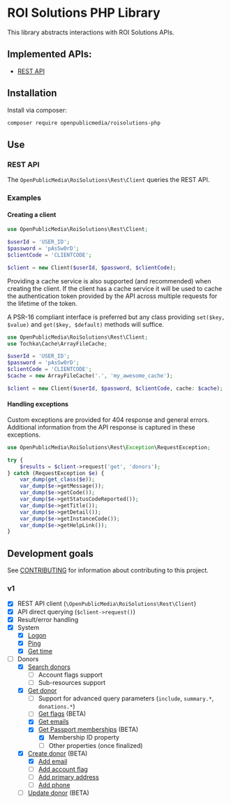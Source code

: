 # ROI Solutions PHP Library

This library abstracts interactions with ROI Solutions APIs.

## Implemented APIs:

- [REST API](https://secure2.roisolutions.net/api/help/)

## Installation

Install via composer:

```bash
composer require openpublicmedia/roisolutions-php
```

## Use

### REST API

The `OpenPublicMedia\RoiSolutions\Rest\Client` queries the REST API.

### Examples

#### Creating a client

```php
use OpenPublicMedia\RoiSolutions\Rest\Client;

$userId = 'USER_ID';
$password = 'pAsSw0rD';
$clientCode = 'CLIENTCODE';

$client = new Client($userId, $password, $clientCode);
```

Providing a cache service is also supported (and recommended) when creating the
client. If the client has a cache service it will be used to cache the
authentication token provided by the API across multiple requests for the
lifetime of the token.

A PSR-16 compliant interface is preferred but any class providing
`set($key, $value)` and `get($key, $default)` methods will suffice.

```php
use OpenPublicMedia\RoiSolutions\Rest\Client;
use Tochka\Cache\ArrayFileCache;

$userId = 'USER_ID';
$password = 'pAsSw0rD';
$clientCode = 'CLIENTCODE';
$cache = new ArrayFileCache('.', 'my_awesome_cache');

$client = new Client($userId, $password, $clientCode, cache: $cache);
```

#### Handling exceptions

Custom exceptions are provided for 404 response and general errors. Additional
information from the API response is captured in these exceptions.

```php
use OpenPublicMedia\RoiSolutions\Rest\Exception\RequestException;

try {
    $results = $client->request('get', 'donors');
} catch (RequestException $e) {
    var_dump(get_class($e));
    var_dump($e->getMessage());
    var_dump($e->getCode());
    var_dump($e->getStatusCodeReported());
    var_dump($e->getTitle());
    var_dump($e->getDetail());
    var_dump($e->getInstanceCode());
    var_dump($e->getHelpLink());
}
```

## Development goals

See [CONTRIBUTING](CONTRIBUTING.md) for information about contributing to
this project.

### v1

- [x] REST API client (`\OpenPublicMedia\RoiSolutions\Rest\Client`)
- [x] API direct querying (`$client->request()`)
- [x] Result/error handling
- [x] System
  - [x] [Logon](https://secure2.roisolutions.net/api/help/#/system/post-logon)
  - [x] [Ping](https://secure2.roisolutions.net/api/help/#/system/get-ping)
  - [x] [Get time](https://secure2.roisolutions.net/api/help/#/system/get-time)
- [ ] Donors
  - [x] [Search donors](https://secure2.roisolutions.net/api/help/#/donors/get-donors)
    - [ ] Account flags support
    - [ ] Sub-resources support
  - [x] [Get donor](https://secure2.roisolutions.net/api/help/#/donors/get-donor)
    - [ ] Support for advanced query parameters (`include`, `summary.*`, `donations.*`)
    - [ ] [Get flags](https://secure2.roisolutions.net/api/help/#/BETA%20TESTING/get-donor-accountflags) (BETA)
    - [x] [Get emails](https://secure2.roisolutions.net/api/help/#/contact/get-donor-emails)
    - [x] [Get Passport memberships](https://secure2.roisolutions.net/api/help/#/BETA%20TESTING/get-donor-mvault) (BETA)
      - [x] Membership ID property
      - [ ] Other properties (once finalized)
  - [x] [Create donor](https://secure2.roisolutions.net/api/help/#/BETA%20TESTING/post-donor) (BETA)
    - [x] [Add email](https://secure2.roisolutions.net/api/help/#/BETA%20TESTING/post-donor-email)
    - [ ] [Add account flag](https://secure2.roisolutions.net/api/help/#/BETA%20TESTING/post-donor-accountflags)
    - [ ] [Add primary address](https://secure2.roisolutions.net/api/help/#/BETA%20TESTING/post-donor-address-primary)
    - [ ] [Add phone](https://secure2.roisolutions.net/api/help/#/BETA%20TESTING/post-donor-phone)
  - [ ] [Update donor](https://secure2.roisolutions.net/api/help/#/BETA%20TESTING/patch-donors) (BETA)
